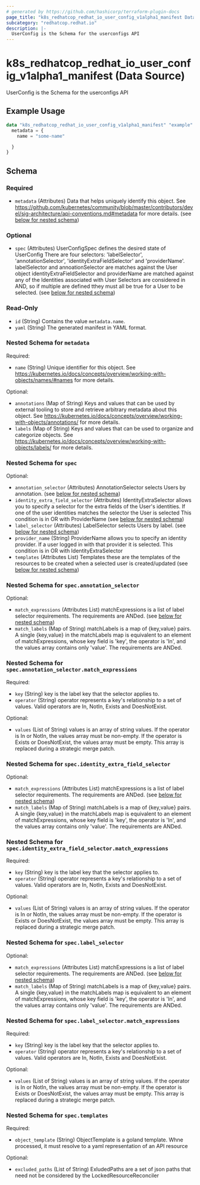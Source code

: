 ```yaml
---
# generated by https://github.com/hashicorp/terraform-plugin-docs
page_title: "k8s_redhatcop_redhat_io_user_config_v1alpha1_manifest Data Source - terraform-provider-k8s"
subcategory: "redhatcop.redhat.io"
description: |-
  UserConfig is the Schema for the userconfigs API
---
```


# k8s_redhatcop_redhat_io_user_config_v1alpha1_manifest (Data Source)

UserConfig is the Schema for the userconfigs API

## Example Usage

```terraform
data "k8s_redhatcop_redhat_io_user_config_v1alpha1_manifest" "example" {
  metadata = {
    name = "some-name"

  }
}
```

<!-- schema generated by tfplugindocs -->
## Schema

### Required

- `metadata` (Attributes) Data that helps uniquely identify this object. See https://github.com/kubernetes/community/blob/master/contributors/devel/sig-architecture/api-conventions.md#metadata for more details. (see [below for nested schema](#nestedatt--metadata))

### Optional

- `spec` (Attributes) UserConfigSpec defines the desired state of UserConfig There are four selectors: 'labelSelector', 'annotationSelector', 'identityExtraFieldSelector' and 'providerName'. labelSelector and annoationSelector are matches against the User object identityExtraFieldSelector and providerName are matched against any of the Identities associated with User Selectors are considered in AND, so if multiple are defined tthey must all be true for a User to be selected. (see [below for nested schema](#nestedatt--spec))

### Read-Only

- `id` (String) Contains the value `metadata.name`.
- `yaml` (String) The generated manifest in YAML format.

<a id="nestedatt--metadata"></a>
### Nested Schema for `metadata`

Required:

- `name` (String) Unique identifier for this object. See https://kubernetes.io/docs/concepts/overview/working-with-objects/names/#names for more details.

Optional:

- `annotations` (Map of String) Keys and values that can be used by external tooling to store and retrieve arbitrary metadata about this object. See https://kubernetes.io/docs/concepts/overview/working-with-objects/annotations/ for more details.
- `labels` (Map of String) Keys and values that can be used to organize and categorize objects. See https://kubernetes.io/docs/concepts/overview/working-with-objects/labels/ for more details.


<a id="nestedatt--spec"></a>
### Nested Schema for `spec`

Optional:

- `annotation_selector` (Attributes) AnnotationSelector selects Users by annotation. (see [below for nested schema](#nestedatt--spec--annotation_selector))
- `identity_extra_field_selector` (Attributes) IdentityExtraSelector allows you to specify a selector for the extra fields of the User's identities. If one of the user identities matches the selector the User is selected This condition is in OR with ProviderName (see [below for nested schema](#nestedatt--spec--identity_extra_field_selector))
- `label_selector` (Attributes) LabelSelector selects Users by label. (see [below for nested schema](#nestedatt--spec--label_selector))
- `provider_name` (String) ProviderName allows you to specify an identity provider. If a user logged in with that provider it is selected. This condition is in OR with IdentityExtraSelector
- `templates` (Attributes List) Templates these are the templates of the resources to be created when a selected user is created/updated (see [below for nested schema](#nestedatt--spec--templates))

<a id="nestedatt--spec--annotation_selector"></a>
### Nested Schema for `spec.annotation_selector`

Optional:

- `match_expressions` (Attributes List) matchExpressions is a list of label selector requirements. The requirements are ANDed. (see [below for nested schema](#nestedatt--spec--annotation_selector--match_expressions))
- `match_labels` (Map of String) matchLabels is a map of {key,value} pairs. A single {key,value} in the matchLabels map is equivalent to an element of matchExpressions, whose key field is 'key', the operator is 'In', and the values array contains only 'value'. The requirements are ANDed.

<a id="nestedatt--spec--annotation_selector--match_expressions"></a>
### Nested Schema for `spec.annotation_selector.match_expressions`

Required:

- `key` (String) key is the label key that the selector applies to.
- `operator` (String) operator represents a key's relationship to a set of values. Valid operators are In, NotIn, Exists and DoesNotExist.

Optional:

- `values` (List of String) values is an array of string values. If the operator is In or NotIn, the values array must be non-empty. If the operator is Exists or DoesNotExist, the values array must be empty. This array is replaced during a strategic merge patch.



<a id="nestedatt--spec--identity_extra_field_selector"></a>
### Nested Schema for `spec.identity_extra_field_selector`

Optional:

- `match_expressions` (Attributes List) matchExpressions is a list of label selector requirements. The requirements are ANDed. (see [below for nested schema](#nestedatt--spec--identity_extra_field_selector--match_expressions))
- `match_labels` (Map of String) matchLabels is a map of {key,value} pairs. A single {key,value} in the matchLabels map is equivalent to an element of matchExpressions, whose key field is 'key', the operator is 'In', and the values array contains only 'value'. The requirements are ANDed.

<a id="nestedatt--spec--identity_extra_field_selector--match_expressions"></a>
### Nested Schema for `spec.identity_extra_field_selector.match_expressions`

Required:

- `key` (String) key is the label key that the selector applies to.
- `operator` (String) operator represents a key's relationship to a set of values. Valid operators are In, NotIn, Exists and DoesNotExist.

Optional:

- `values` (List of String) values is an array of string values. If the operator is In or NotIn, the values array must be non-empty. If the operator is Exists or DoesNotExist, the values array must be empty. This array is replaced during a strategic merge patch.



<a id="nestedatt--spec--label_selector"></a>
### Nested Schema for `spec.label_selector`

Optional:

- `match_expressions` (Attributes List) matchExpressions is a list of label selector requirements. The requirements are ANDed. (see [below for nested schema](#nestedatt--spec--label_selector--match_expressions))
- `match_labels` (Map of String) matchLabels is a map of {key,value} pairs. A single {key,value} in the matchLabels map is equivalent to an element of matchExpressions, whose key field is 'key', the operator is 'In', and the values array contains only 'value'. The requirements are ANDed.

<a id="nestedatt--spec--label_selector--match_expressions"></a>
### Nested Schema for `spec.label_selector.match_expressions`

Required:

- `key` (String) key is the label key that the selector applies to.
- `operator` (String) operator represents a key's relationship to a set of values. Valid operators are In, NotIn, Exists and DoesNotExist.

Optional:

- `values` (List of String) values is an array of string values. If the operator is In or NotIn, the values array must be non-empty. If the operator is Exists or DoesNotExist, the values array must be empty. This array is replaced during a strategic merge patch.



<a id="nestedatt--spec--templates"></a>
### Nested Schema for `spec.templates`

Required:

- `object_template` (String) ObjectTemplate is a goland template. Whne processed, it must resolve to a yaml representation of an API resource

Optional:

- `excluded_paths` (List of String) ExludedPaths are a set of json paths that need not be considered by the LockedResourceReconciler
